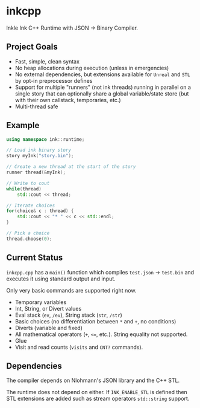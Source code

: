 # inkcpp
Inkle Ink C++ Runtime with JSON -> Binary Compiler.

## Project Goals
* Fast, simple, clean syntax
* No heap allocations during execution (unless in emergencies)
* No external dependencies, but extensions available for `Unreal` and `STL` by opt-in preprocessor defines
* Support for multiple "runners" (not ink threads) running in parallel on a single story that can optionally share a global variable/state store (but with their own callstack, temporaries, etc.)
* Multi-thread safe

## Example

```cpp
using namespace ink::runtime;

// Load ink binary story
story myInk("story.bin");

// Create a new thread at the start of the story
runner thread(&myInk);

// Write to cout
while(thread)
	std::cout << thread;

// Iterate choices
for(choice& c : thread) {
	std::cout << "* " << c << std::endl;
}

// Pick a choice
thread.choose(0);

```

## Current Status
`inkcpp.cpp` has a `main()` function which compiles `test.json` -> `test.bin` and executes it using standard output and input.

Only very basic commands are supported right now.

* Temporary variables
* Int, String, or Divert values
* Eval stack (`ev`, `/ev`), String stack (`str`, `/str`)
* Basic choices (no differentiation between `*` and `+`, no conditions)
* Diverts (variable and fixed)
* All mathematical operators (`+`, `<=`, etc.). String equality not supported.
* Glue
* Visit and read counts (`visits` and `CNT?` commands).

## Dependencies
The compiler depends on Nlohmann's JSON library and the C++ STL.

The runtime does not depend on either. If `INK_ENABLE_STL` is defined then STL extensions are added such as stream operators `std::string` support.
